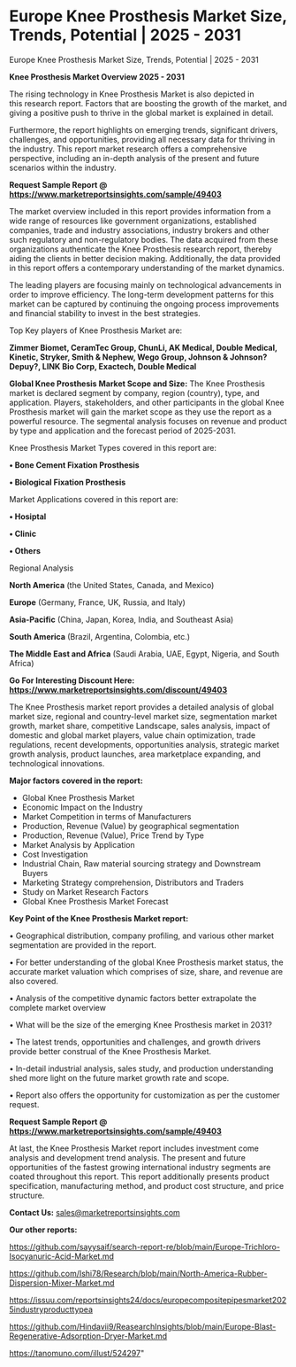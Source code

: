 # Europe Knee Prosthesis Market Size, Trends, Potential | 2025 - 2031
 Europe Knee Prosthesis Market Size, Trends, Potential | 2025 - 2031

<Strong> Knee Prosthesis Market Overview 2025 - 2031</strong>

The rising technology in Knee Prosthesis Market is also depicted in this research report. Factors that are boosting the growth of the market, and giving a positive push to thrive in the global market is explained in detail.

Furthermore, the report highlights on emerging trends, significant drivers, challenges, and opportunities, providing all necessary data for thriving in the industry. This report market research offers a comprehensive perspective, including an in-depth analysis of the present and future scenarios within the industry.

<strong>Request Sample Report @ <a href=https://www.marketreportsinsights.com/sample/49403>https://www.marketreportsinsights.com/sample/49403</a></strong>

The market overview included in this report provides information from a wide range of resources like government organizations, established companies, trade and industry associations, industry brokers and other such regulatory and non-regulatory bodies. The data acquired from these organizations authenticate the Knee Prosthesis research report, thereby aiding the clients in better decision making. Additionally, the data provided in this report offers a contemporary understanding of the market dynamics.

The leading players are focusing mainly on technological advancements in order to improve efficiency. The long-term development patterns for this market can be captured by continuing the ongoing process improvements and financial stability to invest in the best strategies.

Top Key players of Knee Prosthesis Market are:

<strong>Zimmer Biomet, CeramTec Group, ChunLi, AK Medical, Double Medical, Kinetic, Stryker, Smith & Nephew, Wego Group, Johnson & Johnson?Depuy?, LINK Bio Corp, Exactech, Double Medical</strong>

<strong><b>Global Knee Prosthesis Market Scope and Size:</b></strong>
The Knee Prosthesis market is declared segment by company, region (country), type, and application. Players, stakeholders, and other participants in the global Knee Prosthesis market will gain the market scope as they use the report as a powerful resource. The segmental analysis focuses on revenue and product by type and application and the forecast period of 2025-2031.

Knee Prosthesis Market Types covered in this report are:

<strong>•  Bone Cement Fixation Prosthesis

•  Biological Fixation Prosthesis</strong>

Market Applications covered in this report are:

<strong>•  Hosiptal

•  Clinic

•  Others</strong> 

Regional Analysis

<strong>North America</strong> (the United States, Canada, and Mexico)

<strong>Europe</strong> (Germany, France, UK, Russia, and Italy)

<strong>Asia-Pacific</strong> (China, Japan, Korea, India, and Southeast Asia)

<strong>South America</strong> (Brazil, Argentina, Colombia, etc.)

<strong>The Middle East and Africa</strong> (Saudi Arabia, UAE, Egypt, Nigeria, and South Africa)

<strong>Go For Interesting Discount Here: <a href=https://www.marketreportsinsights.com/discount/49403>https://www.marketreportsinsights.com/discount/49403</a></strong>

The Knee Prosthesis market report provides a detailed analysis of global market size, regional and country-level market size, segmentation market growth, market share, competitive Landscape, sales analysis, impact of domestic and global market players, value chain optimization, trade regulations, recent developments, opportunities analysis, strategic market growth analysis, product launches, area marketplace expanding, and technological innovations.

<strong><b>Major factors covered in the report:</b></strong>
<ul>
  <li>Global Knee Prosthesis Market </li>
  <li>Economic Impact on the Industry</li>
  <li>Market Competition in terms of Manufacturers</li>
  <li>Production, Revenue (Value) by geographical segmentation</li>
  <li>Production, Revenue (Value), Price Trend by Type</li>
  <li>Market Analysis by Application</li>
  <li>Cost Investigation</li>
  <li>Industrial Chain, Raw material sourcing strategy and Downstream Buyers</li>
  <li>Marketing Strategy comprehension, Distributors and Traders</li>
  <li>Study on Market Research Factors</li>
  <li>Global Knee Prosthesis Market Forecast</li>
</ul>

<strong><b>Key Point of the Knee Prosthesis Market report:</b></strong>

• Geographical distribution, company profiling, and various other market segmentation are provided in the report.

• For better understanding of the global Knee Prosthesis market status, the accurate market valuation which comprises of size, share, and revenue are also covered.

• Analysis of the competitive dynamic factors better extrapolate the complete market overview

• What will be the size of the emerging Knee Prosthesis market in 2031?

• The latest trends, opportunities and challenges, and growth drivers provide better construal of the Knee Prosthesis Market.

• In-detail industrial analysis, sales study, and production understanding shed more light on the future market growth rate and scope.

• Report also offers the opportunity for customization as per the customer request.

<strong>Request Sample Report @ <a href=https://www.marketreportsinsights.com/sample/49403>https://www.marketreportsinsights.com/sample/49403</a></strong>

At last, the Knee Prosthesis Market report includes investment come analysis and development trend analysis. The present and future opportunities of the fastest growing international industry segments are coated throughout this report. This report additionally presents product specification, manufacturing method, and product cost structure, and price structure.

<strong>Contact Us:</strong>
sales@marketreportsinsights.com

<strong>Our other reports:</strong>

<a href=https://github.com/sayysaif/search-report-re/blob/main/Europe-Trichloro-Isocyanuric-Acid-Market.md>https://github.com/sayysaif/search-report-re/blob/main/Europe-Trichloro-Isocyanuric-Acid-Market.md</a>

<a href=https://github.com/Ishi78/Research/blob/main/North-America-Rubber-Dispersion-Mixer-Market.md>https://github.com/Ishi78/Research/blob/main/North-America-Rubber-Dispersion-Mixer-Market.md</a>

<a href=https://issuu.com/reportsinsights24/docs/europecompositepipesmarket2025industryproducttypea>https://issuu.com/reportsinsights24/docs/europecompositepipesmarket2025industryproducttypea</a>

<a href=https://github.com/Hindavii9/ReasearchInsights/blob/main/Europe-Blast-Regenerative-Adsorption-Dryer-Market.md>https://github.com/Hindavii9/ReasearchInsights/blob/main/Europe-Blast-Regenerative-Adsorption-Dryer-Market.md</a>

<a href=https://tanomuno.com/illust/524297>https://tanomuno.com/illust/524297</a>"
